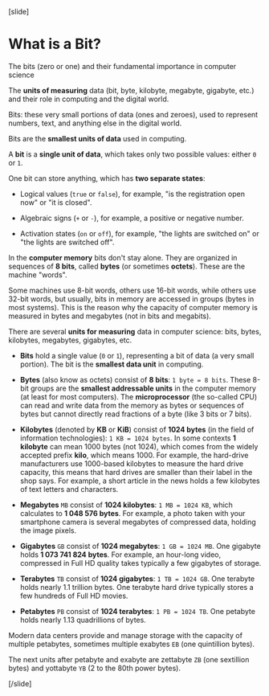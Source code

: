 [slide]
# What is a Bit?

The bits (zero or one) and their fundamental importance in computer science

The **units of measuring** data (bit, byte, kilobyte, megabyte, gigabyte, etc.) and their role in computing and the digital world.

Bits: these very small portions of data (ones and zeroes), used to represent numbers, text, and anything else in the digital world.

Bits are the **smallest units of data** used in computing.

A **bit** is a **single unit of data**, which takes only two possible values: either `0` or `1`.

One bit can store anything, which has **two separate states**:

- Logical values (`true` or `false`), for example, "is the registration open now" or "it is closed".

- Algebraic signs (`+` or `-`), for example, a positive or negative number.

- Activation states (`on` or `off`), for example, "the lights are switched on" or "the lights are switched off".

In the **computer memory** bits don't stay alone. They are organized in sequences of **8 bits**, called **bytes** (or sometimes **octets**). These are the machine "words". 

Some machines use 8-bit words, others use 16-bit words, while others use 32-bit words, but usually, bits in memory are accessed in groups (bytes in most systems). 
This is the reason why the capacity of computer memory is measured in bytes and megabytes (not in bits and megabits).

There are several **units for measuring** data in computer science: bits, bytes, kilobytes, megabytes, gigabytes, etc.

- **Bits** hold a single value (`0` or `1`), representing a bit of data (a very small portion). The bit is the **smallest data unit** in computing.

- **Bytes** (also know as octets) consist of **8 bits**: `1 byte = 8 bits`. These 8-bit groups are the **smallest addressable units** in the computer memory (at least for most computers). The **microprocessor** (the so-called CPU) can read and write data from the memory as bytes or sequences of bytes but cannot directly read fractions of a byte (like 3 bits or 7 bits).

- **Kilobytes** (denoted by **KB** or **KiB**) consist of **1024 bytes** (in the field of information technologies): `1 KB = 1024 bytes`. In some contexts **1 kilobyte** can mean 1000 bytes (not 1024), which comes from the widely accepted prefix **kilo**, which means 1000. For example, the hard-drive manufacturers use 1000-based kilobytes to measure the hard drive capacity, this means that hard drives are smaller than their label in the shop says. For example, a short article in the news holds a few kilobytes of text letters and characters.

- **Megabytes** `MB` consist of **1024 kilobytes**: `1 MB = 1024 KB`, which calculates to **1 048 576 bytes**. For example, a photo taken with your smartphone camera is several megabytes of compressed data, holding the image pixels. 

- **Gigabytes** `GB` consist of **1024 megabytes**: `1 GB = 1024 MB`. One gigabyte holds **1 073 741 824 bytes**. For example, an hour-long video, compressed in Full HD quality takes typically a few gigabytes of storage. 

- **Terabytes** `TB` consist of **1024 gigabytes**: `1 TB = 1024 GB`. One terabyte holds nearly 1.1 trillion bytes. One terabyte hard drive typically stores a few hundreds of Full HD movies.

- **Petabytes** `PB` consist of **1024 terabytes**: `1 PB = 1024 TB`. One petabyte holds nearly 1.13 quadrillions of bytes.

Modern data centers provide and manage storage with the capacity of multiple petabytes, sometimes multiple exabytes `EB` (one quintillion bytes).

The next units after petabyte and exabyte are zettabyte `ZB` (one sextillion bytes) and yottabyte `YB` (2 to the 80th power bytes).


[/slide]